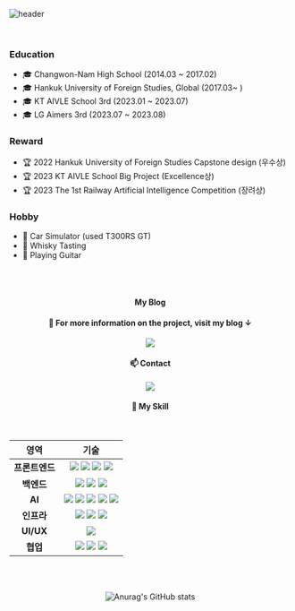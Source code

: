<!--
**ttoro-lee/ttoro-lee** is a ✨ _special_ ✨ repository because its `README.md` (this file) appears on your GitHub profile.

Here are some ideas to get you started:

- 🔭 I’m currently working on ...
- 🌱 I’m currently learning ...
- 👯 I’m looking to collaborate on ...
- 🤔 I’m looking for help with ...
- 💬 Ask me about ...
- 📫 How to reach me: ...
- 😄 Pronouns: ...
- ⚡ Fun fact: ...
-->
<div>
  
![header](https://capsule-render.vercel.app/api?type=waving&color=auto&height=200&section=header&text=Ttoro%20GitHub&fontSize=90&fontAlign=65)

  <br/>

  ### Education
  - 🎓 Changwon-Nam High School (2014.03 ~ 2017.02)
  - 🎓 Hankuk University of Foreign Studies, Global (2017.03~ )
  - 🎓 KT AIVLE School 3rd (2023.01 ~ 2023.07)
  - 🎓 LG Aimers 3rd (2023.07 ~ 2023.08)

  ### Reward
  - 🏆️ 2022 Hankuk University of Foreign Studies Capstone design (우수상)
  - 🏆️ 2023 KT AIVLE School Big Project (Excellence상)
  - 🏆️ 2023 The 1st Railway Artificial Intelligence Competition (장려상)

  ### Hobby
  - 🔭 Car Simulator (used T300RS GT)
  - 🔭 Whisky Tasting
  - 🔭 Playing Guitar

  <br/>
  <br/>
  
  <div align="center">

  #### My Blog
  
  #### 💬 For more information on the project, visit my blog ↓
  <a href="https://ttoro.tistory.com/" target="_blank"><img src="https://img.shields.io/badge/tistory-000000?style=for-the-badge&logo=tistory&logoColor=white"/></a>
  <br/>
  
  #### 📫 Contact
  <a href="mailto:dnsanswkd@naver.com"><img src="https://img.shields.io/badge/dnsanswkd@naver.com-03C75A?style=flat-square&logo=Naver&logoColor=white&link=mailto:dnsanswkd@naver.com"/></a>
  <br/>
  
  #### 🔭 My Skill
  <br/>
  <table>
    <thead>
      <tr>
        <th align='center'>영역</th>
        <th align='center'>기술</th>
      </tr>
    </thead>
    <tbody>
      <tr>
        <td align='center'><strong>프론트엔드</strong></td>
        <td align='center'>
          <img src="https://img.shields.io/badge/HTML5-E34F26?style=for-the-badge&logo=HTML5&logoColor=white">
          <img src="https://img.shields.io/badge/CSS3-1572B6?style=for-the-badge&logo=CSS3&logoColor=white">
          <img src="https://img.shields.io/badge/javascript-F7DF1E?style=for-the-badge&logo=javascript&logoColor=white">
          <img src="https://img.shields.io/badge/jquery-0769AD?style=for-the-badge&logo=jquery&logoColor=white">
        </td>
      </tr>
      <tr>
        <td align='center'><strong>백엔드</strong></td>
        <td align='center'>
          <img src="https://img.shields.io/badge/django-092E20?style=for-the-badge&logo=django&logoColor=white">
          <img src="https://img.shields.io/badge/sqlite-003B57?style=for-the-badge&logo=sqlite&logoColor=white">
          <img src="https://img.shields.io/badge/fastapi-009688?style=for-the-badge&logo=fastapi&logoColor=white">
        </td>
      </tr>
      <tr>
        <td align='center'><strong>AI</strong></td>
        <td align='center'>
          <img src="https://img.shields.io/badge/Python-3776AB?style=for-the-badge&logo=Python&logoColor=white">
          <img src="https://img.shields.io/badge/pytorch-EE4C2C?style=for-the-badge&logo=pytorch&logoColor=white">
          <img src="https://img.shields.io/badge/openai-412991?style=for-the-badge&logo=openai&logoColor=white">
          <img src="https://img.shields.io/badge/selenium-43B02A?style=for-the-badge&logo=selenium&logoColor=white">
          <img src="https://img.shields.io/badge/jupyter-F37626?style=for-the-badge&logo=jupyter&logoColor=white"/>
        </td>
      </tr>
      <tr>
        <td align='center'><strong>인프라</strong></td>
        <td align='center'>
          <img src="https://img.shields.io/badge/nginx-009639?style=for-the-badge&logo=nginx&logoColor=white">
          <img src="https://img.shields.io/badge/amazon ec2-FF9900?style=for-the-badge&logo=amazonec2&logoColor=white">
          <img src="https://img.shields.io/badge/amazon aws-232F3E?style=for-the-badge&logo=amazonaws&logoColor=white">
        </td>
      </tr>
      <tr>
        <td align='center'><strong>UI/UX</strong></td>
        <td align='center'>
          <img src="https://img.shields.io/badge/figma-F24E1E?style=for-the-badge&logo=figma&logoColor=white">
        </td>
      </tr>
      <tr>
        <td align='center'><strong>협업</strong></td>
        <td align='center'>
          <img src="https://img.shields.io/badge/notion-000000?style=for-the-badge&logo=notion&logoColor=white">
          <img src="https://img.shields.io/badge/microsoft teams-6264A7?style=for-the-badge&logo=microsoftteams&logoColor=white">
          <img src="https://img.shields.io/badge/github-181717?style=for-the-badge&logo=github&logoColor=white">
        </td>
      </tr>
    </tbody>
  </table>

   <br/>
   <br/>

![Anurag's GitHub stats](https://github-readme-stats.vercel.app/api?username=ttoro-lee&show_icons=true&theme=radical)

  <br/>
</div>
</div>

